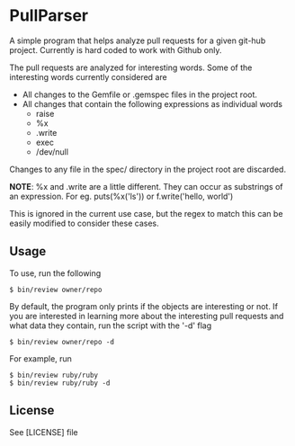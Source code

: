 PullParser
==========

A simple program that helps analyze pull requests for a given git-hub project.
Currently is hard coded to work with Github only. 

The pull requests are analyzed for interesting words. Some of the interesting words currently considered are
* All changes to the Gemfile or .gemspec files in the project root.
* All changes that contain the following expressions as individual words
    - raise
    - %x
    - .write
    - exec
    - /dev/null

Changes to any file in the spec/ directory in the project root are discarded.

**NOTE**: %x and .write are a little different. They can occur as substrings of an expression. 
For eg. puts(%x('ls')) or f.write('hello, world')

This is ignored in the current use case, but the regex to match this can be easily modified to consider 
these cases. 

Usage
-----

To use, run the following
```
$ bin/review owner/repo
```

By default, the program only prints if the objects are interesting or not. If you are interested in learning more
about the interesting pull requests and what data they contain, run the script with the '-d' flag
```
$ bin/review owner/repo -d
```

For example, run
```
$ bin/review ruby/ruby
$ bin/review ruby/ruby -d
```

License
-------

See [LICENSE] file
